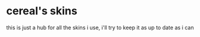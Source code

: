 # cereal's skins
this is just a hub for all the skins i use, i'll try to keep it as up to date as i can

#

